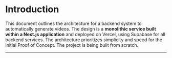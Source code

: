 # **Introduction**

This document outlines the architecture for a backend system to automatically generate videos. The design is a **monolithic service built within a Next.js application** and deployed on Vercel, using Supabase for all backend services. The architecture prioritizes simplicity and speed for the initial Proof of Concept. The project is being built from scratch.

---
